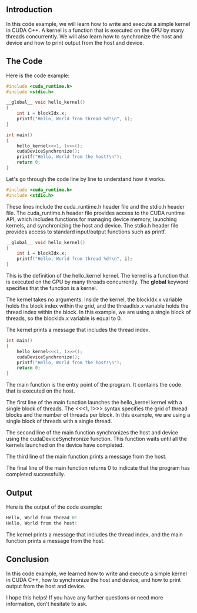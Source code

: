 ## Introduction

In this code example, we will learn how to write and execute a simple kernel in CUDA C++. A kernel is a function that is executed on the GPU by many threads concurrently. We will also learn how to synchronize the host and device and how to print output from the host and device.

## The Code
Here is the code example:

```cpp
#include <cuda_runtime.h>
#include <stdio.h>

__global__ void hello_kernel()
{
    int i = blockIdx.x;
    printf("Hello, World from thread %d!\n", i);
}

int main()
{
    hello_kernel<<<1, 1>>>();
    cudaDeviceSynchronize();
    printf("Hello, World from the host!\n");
    return 0;
}
```
Let's go through the code line by line to understand how it works.

```cpp
#include <cuda_runtime.h>
#include <stdio.h>
```

These lines include the cuda_runtime.h header file and the stdio.h header file. The cuda_runtime.h header file provides access to the CUDA runtime API, which includes functions for managing device memory, launching kernels, and synchronizing the host and device. The stdio.h header file provides access to standard input/output functions such as printf.

```cpp
__global__ void hello_kernel()
{
    int i = blockIdx.x;
    printf("Hello, World from thread %d!\n", i);
}
```

This is the definition of the hello_kernel kernel. The kernel is a function that is executed on the GPU by many threads concurrently. The __global__ keyword specifies that the function is a kernel.

The kernel takes no arguments. Inside the kernel, the blockIdx.x variable holds the block index within the grid, and the threadIdx.x variable holds the thread index within the block. In this example, we are using a single block of threads, so the blockIdx.x variable is equal to 0.

The kernel prints a message that includes the thread index.

```cpp
int main()
{
    hello_kernel<<<1, 1>>>();
    cudaDeviceSynchronize();
    printf("Hello, World from the host!\n");
    return 0;
}
```

The main function is the entry point of the program. It contains the code that is executed on the host.

The first line of the main function launches the hello_kernel kernel with a single block of threads. The <<<1, 1>>> syntax specifies the grid of thread blocks and the number of threads per block. In this example, we are using a single block of threads with a single thread.

The second line of the main function synchronizes the host and device using the cudaDeviceSynchronize function. This function waits until all the kernels launched on the device have completed.

The third line of the main function prints a message from the host.

The final line of the main function returns 0 to indicate that the program has completed successfully.

## Output

Here is the output of the code example:

```cpp
Hello, World from thread 0!
Hello, World from the host!
```
The kernel prints a message that includes the thread index, and the main function prints a message from the host.

## Conclusion

In this code example, we learned how to write and execute a simple kernel in CUDA C++, how to synchronize the host and device, and how to print output from the host and device.

I hope this helps! If you have any further questions or need more information, don't hesitate to ask.
